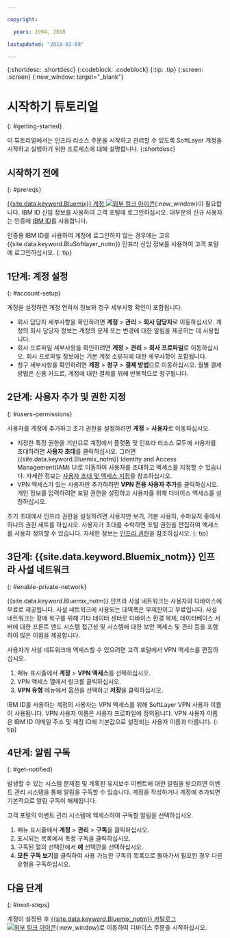 ```yaml
---

copyright:

  years: 1994, 2018

lastupdated: "2018-02-09"

---
```


{:shortdesc: .shortdesc}
{:codeblock: .codeblock}
{:tip: .tip}
{:screen: .screen}
{:new_window: target="_blank"}


# 시작하기 튜토리얼
{: #getting-started}

이 튜토리얼에서는 인프라 리소스 주문을 시작하고 관리할 수 있도록 SoftLayer 계정을 시작하고 실행하기 위한 프로세스에 대해 설명합니다.
{:shortdesc}

## 시작하기 전에
{: #prereqs}

[{{site.data.keyword.Bluemix}} 계정 ![외부 링크 아이콘](../icons/launch-glyph.svg "외부 링크 아이콘")](https://control.bluemix.net/){:new_window}이 필요합니다. IBM ID 신임 정보를 사용하여 고객 포털에 로그인하십시오. 대부분의 신규 사용자는 인증에 [IBM ID](/docs/account/softlayerlink.html#switchtoIBMid)를 사용합니다.

인증용 IBM ID를 사용하여 계정에 로그인하지 않는 경우에는 고유 {{site.data.keyword.BluSoftlayer_notm}} 인프라 신임 정보를 사용하여 고객 포털에 로그인하십시오.
{: tip}

## 1단계: 계정 설정
{: #account-setup}

계정을 설정하면 계정 연락처 정보와 청구 세부사항 확인이 포함됩니다.
 * 회사 담당자 세부사항을 확인하려면 **계정** > **관리** > **회사 담당자**로 이동하십시오. 계정의 회사 담당자 정보는 계정의 문제 또는 변경에 대한 알림을 제공하는 데 사용됩니다.
 * 회사 프로파일 세부사항을 확인하려면 **계정** > **관리** > **회사 프로파일**로 이동하십시오. 회사 프로파일 정보에는 기본 계정 소유자에 대한 세부사항이 포함됩니다.
 * 청구 세부사항을 확인하려면 **계정** > **청구** > **결제 방법**으로 이동하십시오. 월별 결제 방법은 신용 카드로, 계정에 대한 결제를 위해 반복적으로 청구됩니다.

## 2단계: 사용자 추가 및 권한 지정
{: #users-permissions}

사용자를 계정에 추가하고 초기 권한을 설정하려면 **계정** > **사용자**로 이동하십시오.
 * 지정한 특정 권한을 기반으로 계정에서 플랫폼 및 인프라 리소스 모두에 사용자를 초대하려면 **사용자 초대**를 클릭하십시오. 그러면 {{site.data.keyword.Bluemix_notm}} Identity and Access Management(IAM) UI로 이동하여 사용자를 초대하고 액세스를 지정할 수 있습니다. 자세한 정보는 [사용자 초대 및 액세스 지정](/docs/iam/iamuserinv.html)을 참조하십시오.
 * VPN 액세스가 있는 사용자만 추가하려면 **VPN 전용 사용자 추가**를 클릭하십시오. 개인 정보를 입력하려면 포털 권한을 설정하고 사용자를 위해 디바이스 액세스를 설정하십시오.

초기 초대에서 인프라 권한을 설정하려면 사용자만 보기, 기본 사용자, 수퍼유저 중에서 하나의 권한 세트를 하십시오. 사용자가 초대를 수락하면 포털 권한을 편집하여 액세스를 사용자 정의할 수 있습니다. 자세한 정보는 [인프라 권한](/docs/iam/infrastructureaccess.html)을 참조하십시오.
{: tip}

## 3단계: {{site.data.keyword.Bluemix_notm}} 인프라 사설 네트워크
{: #enable-private-network}

{{site.data.keyword.Bluemix_notm}} 인프라 사설 네트워크는 사용자와 디바이스에 무료로 제공됩니다. 사설 네트워크에 사용되는 대역폭은 무제한이고 무료입니다. 사설 네트워크는 장애 복구를 위해 기타 데이터 센터로 디바이스 환경 복제, 데이터베이스 서버에 대한 프론트 엔드 시스템 접근성 및 시스템에 대한 보안 액세스 및 관리 등을 포함하여 많은 이점을 제공합니다.

사용자가 사설 네트워크에 액세스할 수 있으려면 고객 포털에서 VPN 액세스를 편집하십시오.
  1. 메뉴 표시줄에서 **계정** > **VPN 액세스**를 선택하십시오.  
  2. VPN 액세스 열에서 링크를 클릭하십시오.
  3. **VPN 유형** 메뉴에서 옵션을 선택하고 **저장**을 클릭하십시오.  

IBM ID를 사용하는 계정의 사용자는 VPN 액세스를 위해 SoftLayer VPN 사용자 이름이 사용됩니다. VPN 사용자 이름은 사용자 프로파일에 정의됩니다. VPN 사용자 이름은 IBM ID 이메일 주소 및 계정 ID에 기본값으로 설정되는 사용자 이름과 다릅니다.
{: tip}

## 4단계: 알림 구독
{: #get-notified}

발생할 수 있는 시스템 문제점 및 계획된 유지보수 이벤트에 대한 알림을 받으려면 이벤트 관리 시스템을 통해 알림을 구독할 수 있습니다. 계정을 작성하거나 계정에 추가되면 기본적으로 알림 구독이 해제됩니다.

고객 포털의 이벤트 관리 시스템에 액세스하여 구독할 알림을 선택하십시오.
  1. 메뉴 표시줄에서 **계정** > **관리** > **구독**을 클릭하십시오.
  2. 표시되는 목록에서 특정 구독을 클릭하십시오.
  3. 구독된 열의 선택란에서 **예** 선택란을 선택하십시오.
  4. **모든 구독 보기**를 클릭하여 사용 가능한 구독의 목록으로 돌아가서 필요한 경우 다른 유형을 구독하십시오.

## 다음 단계
{: #next-steps}

계정이 설정된 후 [{{site.data.keyword.Bluemix_notm}} 카탈로그 ![외부 링크 아이콘](../icons/launch-glyph.svg)](https://console.bluemix.net/catalog/?category=infrastructure){:new_window}로 이동하여 디바이스 주문을 시작하십시오.
